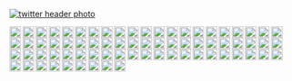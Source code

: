 [github]:https://user-images.githubusercontent.com/60987359/110144629-d5e69b00-7dd8-11eb-87e9-603d613ff9d8.png
[twitter]:https://user-images.githubusercontent.com/60987359/110144636-d7b05e80-7dd8-11eb-8df6-a31a0c832275.png
[facebook]:https://user-images.githubusercontent.com/60987359/110144639-d8e18b80-7dd8-11eb-802e-722045971ed9.png
[snapchat]:https://user-images.githubusercontent.com/60987359/110144767-fd3d6800-7dd8-11eb-91a3-8e36cb6d30ed.png

[![twitter header photo](https://pbs.twimg.com/profile_banners/2177054297/1512901091/1500x500)](https://twitter.com/crbyxwpzfl/header_photo)

<img align="left" src="https://user-images.githubusercontent.com/60987359/110144629-d5e69b00-7dd8-11eb-87e9-603d613ff9d8.png" width="20" height="20" />
<img align="left" src="https://user-images.githubusercontent.com/60987359/110201339-d9beff80-7e62-11eb-98d2-7079db37dacf.png" width="20" height="20" />
<img align="left" src="https://user-images.githubusercontent.com/60987359/110144639-d8e18b80-7dd8-11eb-802e-722045971ed9.png" width="20" height="20" />
<img align="left" src="https://user-images.githubusercontent.com/60987359/110144767-fd3d6800-7dd8-11eb-91a3-8e36cb6d30ed.png" width="20" height="20" />
<img align="left" src="https://user-images.githubusercontent.com/60987359/110144629-d5e69b00-7dd8-11eb-87e9-603d613ff9d8.png" width="20" height="20" />
<img align="left" src="https://user-images.githubusercontent.com/60987359/110201339-d9beff80-7e62-11eb-98d2-7079db37dacf.png" width="20" height="20" />
<img align="left" src="https://user-images.githubusercontent.com/60987359/110144639-d8e18b80-7dd8-11eb-802e-722045971ed9.png" width="20" height="20" />
<img align="left" src="https://user-images.githubusercontent.com/60987359/110144767-fd3d6800-7dd8-11eb-91a3-8e36cb6d30ed.png" width="20" height="20" />
<img align="left" src="https://user-images.githubusercontent.com/60987359/110144629-d5e69b00-7dd8-11eb-87e9-603d613ff9d8.png" width="20" height="20" />
<img align="left" src="https://user-images.githubusercontent.com/60987359/110201339-d9beff80-7e62-11eb-98d2-7079db37dacf.png" width="20" height="20" />
<img align="left" src="https://user-images.githubusercontent.com/60987359/110144639-d8e18b80-7dd8-11eb-802e-722045971ed9.png" width="20" height="20" />
<img align="left" src="https://user-images.githubusercontent.com/60987359/110144767-fd3d6800-7dd8-11eb-91a3-8e36cb6d30ed.png" width="20" height="20" />
<img align="left" src="https://user-images.githubusercontent.com/60987359/110144629-d5e69b00-7dd8-11eb-87e9-603d613ff9d8.png" width="20" height="20" />
<img align="left" src="https://user-images.githubusercontent.com/60987359/110201339-d9beff80-7e62-11eb-98d2-7079db37dacf.png" width="20" height="20" />
<img align="left" src="https://user-images.githubusercontent.com/60987359/110144639-d8e18b80-7dd8-11eb-802e-722045971ed9.png" width="20" height="20" />
<img align="left" src="https://user-images.githubusercontent.com/60987359/110144767-fd3d6800-7dd8-11eb-91a3-8e36cb6d30ed.png" width="20" height="20" />
<img align="left" src="https://user-images.githubusercontent.com/60987359/110144629-d5e69b00-7dd8-11eb-87e9-603d613ff9d8.png" width="20" height="20" />
<img align="left" src="https://user-images.githubusercontent.com/60987359/110201339-d9beff80-7e62-11eb-98d2-7079db37dacf.png" width="20" height="20" />
<img align="left" src="https://user-images.githubusercontent.com/60987359/110144639-d8e18b80-7dd8-11eb-802e-722045971ed9.png" width="20" height="20" />
<img align="left" src="https://user-images.githubusercontent.com/60987359/110144767-fd3d6800-7dd8-11eb-91a3-8e36cb6d30ed.png" width="20" height="20" />
<img align="left" src="https://user-images.githubusercontent.com/60987359/110144629-d5e69b00-7dd8-11eb-87e9-603d613ff9d8.png" width="20" height="20" />
<img align="left" src="https://user-images.githubusercontent.com/60987359/110201339-d9beff80-7e62-11eb-98d2-7079db37dacf.png" width="20" height="20" />
<img align="left" src="https://user-images.githubusercontent.com/60987359/110144639-d8e18b80-7dd8-11eb-802e-722045971ed9.png" width="20" height="20" />
<img align="left" src="https://user-images.githubusercontent.com/60987359/110144767-fd3d6800-7dd8-11eb-91a3-8e36cb6d30ed.png" width="20" height="20" />
<img align="left" src="https://user-images.githubusercontent.com/60987359/110144629-d5e69b00-7dd8-11eb-87e9-603d613ff9d8.png" width="20" height="20" />
<img align="left" src="https://user-images.githubusercontent.com/60987359/110201339-d9beff80-7e62-11eb-98d2-7079db37dacf.png" width="20" height="20" />
<img align="left" src="https://user-images.githubusercontent.com/60987359/110144639-d8e18b80-7dd8-11eb-802e-722045971ed9.png" width="20" height="20" />
<img align="left" src="https://user-images.githubusercontent.com/60987359/110144767-fd3d6800-7dd8-11eb-91a3-8e36cb6d30ed.png" width="20" height="20" />
<img align="left" src="https://user-images.githubusercontent.com/60987359/110144629-d5e69b00-7dd8-11eb-87e9-603d613ff9d8.png" width="20" height="20" />
<img align="left" src="https://user-images.githubusercontent.com/60987359/110201339-d9beff80-7e62-11eb-98d2-7079db37dacf.png" width="20" height="20" />
<img align="left" src="https://user-images.githubusercontent.com/60987359/110144639-d8e18b80-7dd8-11eb-802e-722045971ed9.png" width="20" height="20" />
<img align="left" src="https://user-images.githubusercontent.com/60987359/110144767-fd3d6800-7dd8-11eb-91a3-8e36cb6d30ed.png" width="20" height="20" />
<img align="left" src="https://user-images.githubusercontent.com/60987359/110144629-d5e69b00-7dd8-11eb-87e9-603d613ff9d8.png" width="20" height="20" />
<img align="left" src="https://user-images.githubusercontent.com/60987359/110201339-d9beff80-7e62-11eb-98d2-7079db37dacf.png" width="20" height="20" />
<img align="left" src="https://user-images.githubusercontent.com/60987359/110144639-d8e18b80-7dd8-11eb-802e-722045971ed9.png" width="20" height="20" />
<img align="left" src="https://user-images.githubusercontent.com/60987359/110144767-fd3d6800-7dd8-11eb-91a3-8e36cb6d30ed.png" width="20" height="20" />
<img align="left" src="https://user-images.githubusercontent.com/60987359/110144629-d5e69b00-7dd8-11eb-87e9-603d613ff9d8.png" width="20" height="20" />
<img align="left" src="https://user-images.githubusercontent.com/60987359/110201339-d9beff80-7e62-11eb-98d2-7079db37dacf.png" width="20" height="20" />
<img align="left" src="https://user-images.githubusercontent.com/60987359/110144639-d8e18b80-7dd8-11eb-802e-722045971ed9.png" width="20" height="20" />
<img align="left" src="https://user-images.githubusercontent.com/60987359/110144767-fd3d6800-7dd8-11eb-91a3-8e36cb6d30ed.png" width="20" height="20" />
<img align="left" src="https://user-images.githubusercontent.com/60987359/110144629-d5e69b00-7dd8-11eb-87e9-603d613ff9d8.png" width="20" height="20" />
<img align="left" src="https://user-images.githubusercontent.com/60987359/110201339-d9beff80-7e62-11eb-98d2-7079db37dacf.png" width="20" height="20" />
<img align="left" src="https://user-images.githubusercontent.com/60987359/110144639-d8e18b80-7dd8-11eb-802e-722045971ed9.png" width="20" height="20" />
<img align="left" src="https://user-images.githubusercontent.com/60987359/110144767-fd3d6800-7dd8-11eb-91a3-8e36cb6d30ed.png" width="20" height="20" />
<img align="left" src="https://user-images.githubusercontent.com/60987359/110144629-d5e69b00-7dd8-11eb-87e9-603d613ff9d8.png" width="20" height="20" />
<img align="left" src="https://user-images.githubusercontent.com/60987359/110201339-d9beff80-7e62-11eb-98d2-7079db37dacf.png" width="20" height="20" />
<img align="left" src="https://user-images.githubusercontent.com/60987359/110144639-d8e18b80-7dd8-11eb-802e-722045971ed9.png" width="20" height="20" />
<img align="left" src="https://user-images.githubusercontent.com/60987359/110144767-fd3d6800-7dd8-11eb-91a3-8e36cb6d30ed.png" width="20" height="20" />
<img align="left" src="https://user-images.githubusercontent.com/60987359/110144629-d5e69b00-7dd8-11eb-87e9-603d613ff9d8.png" width="20" height="20" />
<img align="left" src="https://user-images.githubusercontent.com/60987359/110201339-d9beff80-7e62-11eb-98d2-7079db37dacf.png" width="20" height="20" />
<img align="left" src="https://user-images.githubusercontent.com/60987359/110144639-d8e18b80-7dd8-11eb-802e-722045971ed9.png" width="20" height="20" />
<img align="left" src="https://user-images.githubusercontent.com/60987359/110144767-fd3d6800-7dd8-11eb-91a3-8e36cb6d30ed.png" width="20" height="20" />
<img align="left" src="https://user-images.githubusercontent.com/60987359/110144629-d5e69b00-7dd8-11eb-87e9-603d613ff9d8.png" width="20" height="20" />
<img align="left" src="https://user-images.githubusercontent.com/60987359/110201339-d9beff80-7e62-11eb-98d2-7079db37dacf.png" width="20" height="20" />
<img align="left" src="https://user-images.githubusercontent.com/60987359/110144639-d8e18b80-7dd8-11eb-802e-722045971ed9.png" width="20" height="20" />
<img align="left" src="https://user-images.githubusercontent.com/60987359/110144767-fd3d6800-7dd8-11eb-91a3-8e36cb6d30ed.png" width="20" height="20" />
<img align="left" src="https://user-images.githubusercontent.com/60987359/110144629-d5e69b00-7dd8-11eb-87e9-603d613ff9d8.png" width="20" height="20" />
<img align="left" src="https://user-images.githubusercontent.com/60987359/110201339-d9beff80-7e62-11eb-98d2-7079db37dacf.png" width="20" height="20" />
<img align="left" src="https://user-images.githubusercontent.com/60987359/110144639-d8e18b80-7dd8-11eb-802e-722045971ed9.png" width="20" height="20" />
<img align="left" src="https://user-images.githubusercontent.com/60987359/110144767-fd3d6800-7dd8-11eb-91a3-8e36cb6d30ed.png" width="20" height="20" />
<img align="left" src="https://user-images.githubusercontent.com/60987359/110144629-d5e69b00-7dd8-11eb-87e9-603d613ff9d8.png" width="20" height="20" />
<img align="left" src="https://user-images.githubusercontent.com/60987359/110201339-d9beff80-7e62-11eb-98d2-7079db37dacf.png" width="20" height="20" />
<img align="left" src="https://user-images.githubusercontent.com/60987359/110144639-d8e18b80-7dd8-11eb-802e-722045971ed9.png" width="20" height="20" />
<img align="left" src="https://user-images.githubusercontent.com/60987359/110144767-fd3d6800-7dd8-11eb-91a3-8e36cb6d30ed.png" width="20" height="20" />
<img align="left" src="https://user-images.githubusercontent.com/60987359/110144629-d5e69b00-7dd8-11eb-87e9-603d613ff9d8.png" width="20" height="20" />
<img align="left" src="https://user-images.githubusercontent.com/60987359/110201339-d9beff80-7e62-11eb-98d2-7079db37dacf.png" width="20" height="20" />
<img align="left" src="https://user-images.githubusercontent.com/60987359/110144639-d8e18b80-7dd8-11eb-802e-722045971ed9.png" width="20" height="20" />
<img align="left" src="https://user-images.githubusercontent.com/60987359/110144767-fd3d6800-7dd8-11eb-91a3-8e36cb6d30ed.png" width="20" height="20" />
<img align="left" src="https://user-images.githubusercontent.com/60987359/110144629-d5e69b00-7dd8-11eb-87e9-603d613ff9d8.png" width="20" height="20" />
<img align="left" src="https://user-images.githubusercontent.com/60987359/110201339-d9beff80-7e62-11eb-98d2-7079db37dacf.png" width="20" height="20" />
<img align="left" src="https://user-images.githubusercontent.com/60987359/110144639-d8e18b80-7dd8-11eb-802e-722045971ed9.png" width="20" height="20" />
<img align="left" src="https://user-images.githubusercontent.com/60987359/110144767-fd3d6800-7dd8-11eb-91a3-8e36cb6d30ed.png" width="20" height="20" />
